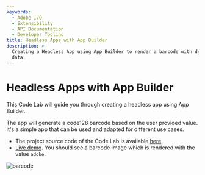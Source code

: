 ```yaml
---
keywords:
  - Adobe I/O
  - Extensibility
  - API Documentation
  - Developer Tooling
title: Headless Apps with App Builder
description: >-
  Creating a Headless App using App Builder to render a barcode with dynamic
  data.
---
```


# Headless Apps with App Builder

This Code Lab will guide you through creating a headless app using App Builder.   

The app will generate a code128 barcode based on the user provided value. It's a simple app that can be used and adapted for different use cases.

* The project source code of the Code Lab is available [here](https://github.com/AdobeDocs/adobeio-samples-barcode-generator).
* [Live demo](https://ringel.adobeioruntime.net/api/v1/web/my-barcode-app-0.0.1/barcode?value=adobe). You should see a barcode image which is rendered with the value `adobe`.  

![barcode](assets/barcode-front.png)  
